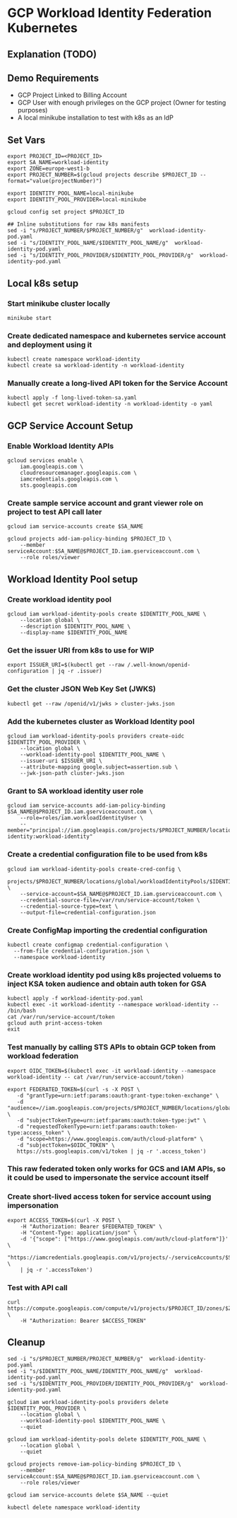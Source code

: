 # GCP Workload Identity Federation Kubernetes

## Explanation (TODO)

## Demo Requirements

- GCP Project Linked to Billing Account
- GCP User with enough privileges on the GCP project (Owner for testing purposes)
- A local minikube installation to test with k8s as an IdP

## Set Vars

```
export PROJECT_ID=<PROJECT_ID>
export SA_NAME=workload-identity
export ZONE=europe-west1-b
export PROJECT_NUMBER=$(gcloud projects describe $PROJECT_ID --format="value(projectNumber)")

export IDENTITY_POOL_NAME=local-minikube
export IDENTITY_POOL_PROVIDER=local-minikube

gcloud config set project $PROJECT_ID

## Inline substitutions for raw k8s manifests
sed -i "s/PROJECT_NUMBER/$PROJECT_NUMBER/g"  workload-identity-pod.yaml
sed -i "s/IDENTITY_POOL_NAME/$IDENTITY_POOL_NAME/g"  workload-identity-pod.yaml
sed -i "s/IDENTITY_POOL_PROVIDER/$IDENTITY_POOL_PROVIDER/g"  workload-identity-pod.yaml
```

## Local k8s setup

### Start minikube cluster locally

```
minikube start
```

### Create dedicated namespace and kubernetes service account and deployment using it

```
kubectl create namespace workload-identity
kubectl create sa workload-identity -n workload-identity

```

### Manually create a long-lived API token for the Service Account

```
kubectl apply -f long-lived-token-sa.yaml
kubectl get secret workload-identity -n workload-identity -o yaml
```

## GCP Service Account Setup

### Enable Workload Identity APIs

```
gcloud services enable \
    iam.googleapis.com \
    cloudresourcemanager.googleapis.com \
    iamcredentials.googleapis.com \
    sts.googleapis.com
```

### Create sample service account and grant viewer role on project to test API call later

```
gcloud iam service-accounts create $SA_NAME

gcloud projects add-iam-policy-binding $PROJECT_ID \
    --member serviceAccount:$SA_NAME@$PROJECT_ID.iam.gserviceaccount.com \
    --role roles/viewer
```

## Workload Identity Pool setup

### Create workload identity pool

```
gcloud iam workload-identity-pools create $IDENTITY_POOL_NAME \
    --location global \
    --description $IDENTITY_POOL_NAME \
    --display-name $IDENTITY_POOL_NAME
```

### Get the issuer URI from k8s to use for WIP

```
export ISSUER_URI=$(kubectl get --raw /.well-known/openid-configuration | jq -r .issuer)
```

### Get the cluster JSON Web Key Set (JWKS)

```
kubectl get --raw /openid/v1/jwks > cluster-jwks.json
```

### Add the kubernetes cluster as Workload Identity pool

```
gcloud iam workload-identity-pools providers create-oidc $IDENTITY_POOL_PROVIDER \
    --location global \
    --workload-identity-pool $IDENTITY_POOL_NAME \
    --issuer-uri $ISSUER_URI \
    --attribute-mapping google.subject=assertion.sub \
    --jwk-json-path cluster-jwks.json
```

### Grant to SA workload identity user role

```
gcloud iam service-accounts add-iam-policy-binding $SA_NAME@$PROJECT_ID.iam.gserviceaccount.com \
    --role=roles/iam.workloadIdentityUser \
    --member="principal://iam.googleapis.com/projects/$PROJECT_NUMBER/locations/global/workloadIdentityPools/$IDENTITY_POOL_NAME/subject/system:serviceaccount:workload-identity:workload-identity"
```


### Create a credential configuration file to be used from k8s

```
gcloud iam workload-identity-pools create-cred-config \
    projects/$PROJECT_NUMBER/locations/global/workloadIdentityPools/$IDENTITY_POOL_NAME/providers/$IDENTITY_POOL_PROVIDER \
    --service-account=$SA_NAME@$PROJECT_ID.iam.gserviceaccount.com \
    --credential-source-file=/var/run/service-account/token \
    --credential-source-type=text \
    --output-file=credential-configuration.json
```

### Create ConfigMap importing the credential configuration

```
kubectl create configmap credential-configuration \
  --from-file credential-configuration.json \
  --namespace workload-identity
```

### Create workload identity pod using k8s projected voluems to inject KSA token audience and obtain auth token for GSA

```
kubectl apply -f workload-identity-pod.yaml
kubectl exec -it workload-identity --namespace workload-identity -- /bin/bash
cat /var/run/service-account/token 
gcloud auth print-access-token
exit
```

### Test manually by calling STS APIs to obtain GCP token from workload federation

```
export OIDC_TOKEN=$(kubectl exec -it workload-identity --namespace workload-identity -- cat /var/run/service-account/token)

export FEDERATED_TOKEN=$(curl -s -X POST \
   -d "grantType=urn:ietf:params:oauth:grant-type:token-exchange" \
   -d "audience=//iam.googleapis.com/projects/$PROJECT_NUMBER/locations/global/workloadIdentityPools/$IDENTITY_POOL_NAME/providers/$IDENTITY_POOL_PROVIDER" \
   -d "subjectTokenType=urn:ietf:params:oauth:token-type:jwt" \
   -d "requestedTokenType=urn:ietf:params:oauth:token-type:access_token" \
   -d "scope=https://www.googleapis.com/auth/cloud-platform" \
   -d "subjectToken=$OIDC_TOKEN" \
   https://sts.googleapis.com/v1/token | jq -r '.access_token')
```

### This raw federated token only works for GCS and IAM APIs, so it could be used to impersonate the service account itself

### Create short-lived access token for service account using impersonation

```
export ACCESS_TOKEN=$(curl -X POST \
    -H "Authorization: Bearer $FEDERATED_TOKEN" \
    -H "Content-Type: application/json" \
    -d '{"scope": ["https://www.googleapis.com/auth/cloud-platform"]}' \
    "https://iamcredentials.googleapis.com/v1/projects/-/serviceAccounts/$SA_NAME@$PROJECT_ID.iam.gserviceaccount.com:generateAccessToken" \
    | jq -r '.accessToken')
```

### Test with API call

```
curl https://compute.googleapis.com/compute/v1/projects/$PROJECT_ID/zones/$ZONE/instances \
    -H "Authorization: Bearer $ACCESS_TOKEN"
```

## Cleanup

```
sed -i "s/$PROJECT_NUMBER/PROJECT_NUMBER/g"  workload-identity-pod.yaml
sed -i "s/$IDENTITY_POOL_NAME/IDENTITY_POOL_NAME/g"  workload-identity-pod.yaml
sed -i "s/$IDENTITY_POOL_PROVIDER/IDENTITY_POOL_PROVIDER/g"  workload-identity-pod.yaml

gcloud iam workload-identity-pools providers delete $IDENTITY_POOL_PROVIDER \
    --location global \
    --workload-identity-pool $IDENTITY_POOL_NAME \
    --quiet

gcloud iam workload-identity-pools delete $IDENTITY_POOL_NAME \
    --location global \
    --quiet

gcloud projects remove-iam-policy-binding $PROJECT_ID \
    --member serviceAccount:$SA_NAME@$PROJECT_ID.iam.gserviceaccount.com \
    --role roles/viewer

gcloud iam service-accounts delete $SA_NAME --quiet

kubectl delete namespace workload-identity
```